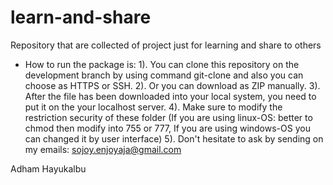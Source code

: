 # learn-and-share
Repository that are collected of project just for learning and share to others

* How to run the package is:
  1). You can clone this repository on the development branch by using command git-clone and also you can choose as HTTPS or SSH.
  2). Or you can download as ZIP manually.
  3). After the file has been downloaded into your local system, you need to put it on the your localhost server.
  4). Make sure to modify the restriction security of these folder (If you are using linux-OS: better to chmod then modify into 755 or 777, If you are using windows-OS you can changed it by user interface)
  5). Don't hesitate to ask by sending on my emails: sojoy.enjoyaja@gmail.com
  
Adham Hayukalbu
